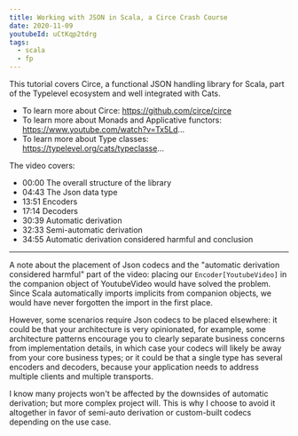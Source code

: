 ```yaml
---
title: Working with JSON in Scala, a Circe Crash Course
date: 2020-11-09
youtubeId: uCtKqp2tdrg
tags:
  - scala
  - fp
---
```


This tutorial covers Circe, a functional JSON handling library for Scala, part of the Typelevel ecosystem and well integrated with Cats.

- To learn more about Circe: https://github.com/circe/circe
- To learn more about Monads and Applicative functors: https://www.youtube.com/watch?v=Tx5Ld...
- To learn more about Type classes: https://typelevel.org/cats/typeclasse...

The video covers:

- 00:00 The overall structure of the library
- 04:43 The Json data type
- 13:51 Encoders
- 17:14 Decoders
- 30:39 Automatic derivation
- 32:33 Semi-automatic derivation
- 34:55 Automatic derivation considered harmful and conclusion

---

A note about the placement of Json codecs and the "automatic derivation considered harmful" part of the video: placing our `Encoder[YoutubeVideo]` in the companion object of YoutubeVideo would have solved the problem. Since Scala automatically imports implicits from companion objects, we would have never forgotten the import in the first place.

However, some scenarios require Json codecs to be placed elsewhere: it could be that your architecture is very opinionated, for example, some architecture patterns encourage you to clearly separate business concerns from implementation details, in which case your codecs will likely be away from your core business types; or it could be that a single type has several encoders and decoders, because your application needs to address multiple clients and multiple transports.

I know many projects won't be affected by the downsides of automatic derivation; but more complex project will. This is why I choose to avoid it altogether in favor of semi-auto derivation or custom-built codecs depending on the use case.

